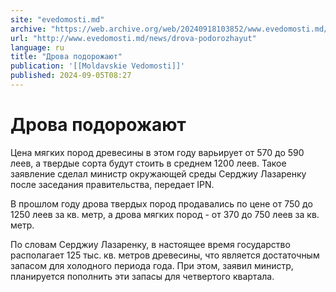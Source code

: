 ```yaml
---
site: "evedomosti.md"
archive: "https://web.archive.org/web/20240918103852/www.evedomosti.md/news/drova-podorozhayut"
url: "http://www.evedomosti.md/news/drova-podorozhayut"
language: ru
title: "Дрова подорожают"
publication: '[[Moldavskie Vedomosti]]'
published: 2024-09-05T08:27
---
```


# Дрова подорожают

Цена мягких пород древесины в этом году варьирует от 570 до 590 леев, а твердые сорта будут стоить в среднем 1200 леев. Такое заявление сделал министр окружающей среды Серджиу Лазаренку после заседания правительства, передает IPN.

В прошлом году дрова твердых пород продавались по цене от 750 до 1250 леев за кв. метр, а дрова мягких пород - от 370 до 750 леев за кв. метр.

По словам Серджиу Лазаренку, в настоящее время государство располагает 125 тыс. кв. метров древесины, что является достаточным запасом для холодного периода года. При этом, заявил министр, планируется пополнить эти запасы для четвертого квартала.
